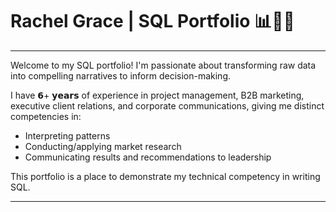 # Rachel Grace | SQL Portfolio 📊🚀💫
****
Welcome to my SQL portfolio! I'm passionate about transforming raw data into compelling narratives to inform decision-making.

I have 𝟲+ 𝘆𝗲𝗮𝗿𝘀 of experience in project management, B2B marketing, executive client relations, and corporate communications, giving me distinct competencies in:

* Interpreting patterns 
* Conducting/applying market research
* Communicating results and recommendations to leadership

This portfolio is a place to demonstrate my technical competency in writing SQL. 

****
